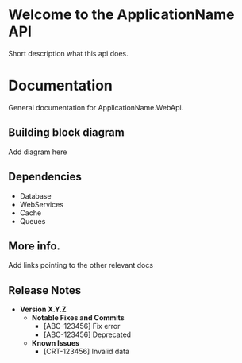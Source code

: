 # Welcome to the ApplicationName API
Short description what this api does.

# Documentation
General documentation for ApplicationName.WebApi.

## Building block diagram
Add diagram here

## Dependencies
- Database
- WebServices
- Cache
- Queues

## More info.
Add links pointing to the other relevant docs

## Release Notes
- **Version X.Y.Z**
	- **Notable Fixes and Commits**
		- [ABC-123456] Fix error
		- [ABC-123456] Deprecated 
	- **Known Issues**
		- [CRT-123456] Invalid data
